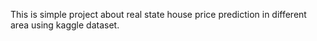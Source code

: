 This is simple project about real state house price prediction in different area using kaggle dataset.

